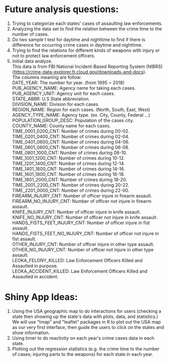 # Future analysis questions:

1.	Trying to categorize each states' cases of assaulting law enforcements.   
2.	Analyzing the data set to find the relation between the crime time to the number of cases.
3.	Do two sample t test for daytime and nighttime to find if there is difference for occurring  crime cases in daytime and nighttime.
4.	Trying to find the relations for different kinds of weapons with injury or not to protect law enforcement officers.
5.  Initial data analyze.  
This data is from FBI National Incident-Based Reporting System (NIBRS)(https://crime-data-explorer.fr.cloud.gov/downloads-and-docs).  
   The columns meaning are follow:  
   DATE_YEAR: The number for year. (from 1995 ~ 2018)  
   PUB_AGENCY_NAME: Agency name for taking each cases.  
   PUB_AGENCY_UNIT: Agency unit for each cases.  
   STATE_ABBR: U.S State abbreviation.  
   DIVISION_NAME: Division for each cases.  
   REGION_NAME: Region for each cases. (North, South, East, West)  
   AGENCY_TYPE_NAME: Agency type. (ex. City, County, Federal ...)  
   POPULATION_GROUP_DESC: Population of the cases city.  
   COUNTY_NAME: County name for each cases.  
   TIME_0001_0200_CNT: Number of crimes during 00-02.  
   TIME_0201_0400_CNT: Number of crimes during 02-04.  
   TIME_0401_0600_CNT: Number of crimes during 04-06.  
   TIME_0601_0800_CNT: Number of crimes during 06-08.  
   TIME_0801_1000_CNT: Number of crimes during 08-10.  
   TIME_1001_1200_CNT: Number of crimes during 10-12.  
   TIME_1201_1400_CNT: Number of crimes during 12-14.  
   TIME_1401_1600_CNT: Number of crimes during 14-16.  
   TIME_1601_1800_CNT: Number of crimes during 16-18.  
   TIME_1801_2000_CNT: Number of crimes during 18-20.  
   TIME_2001_2200_CNT: Number of crimes during 20-22.  
   TIME_2201_0000_CNT: Number of crimes during 22-00.  
   FIREARM_INJURY_CNT: Number of officer injure in firearm assault.  
   FIREARM_NO_INJURY_CNT: Number of officer not injure in firearm assault.  
   KNIFE_INJURY_CNT: Number of officer injure in knife assault.  
   KNIFE_NO_INJURY_CNT: Number of officer not injure in knife assault.  
   HANDS_FISTS_FEET_INJURY_CNT: Number of officer injure in fist assault.  
   HANDS_FISTS_FEET_NO_INJURY_CNT: Number of officer not injure in fist assault.  
   OTHER_INJURY_CNT: Number of officer injure in other type assault.  
   OTHER_NO_INJURY_CNT: Number of officer not injure in other type assault.  
   LEOKA_FELONY_KILLED: Law Enforcement Officers Killed and Assaulted in purpose.  
   LEOKA_ACCIDENT_KILLED: Law Enforcement Officers Killed and Assaulted in accident.  

# Shiny App Ideas:

1.	Using the USA geographic map to do interactions for users (checking a state then showing up the state's data with plots, data, and statistics.)  
We will use "tmap" and "leaflet" packages in R to plot out the USA map as our very first interface, then guide the users to click on the states and show information. 
2.	Using timer to do reactivity on each year's crime cases data in each state.  
3.	Plotting out the regression statistics (e.g. the crime time to the number of cases; injuring parts to the weapons) for each state in each year. 
